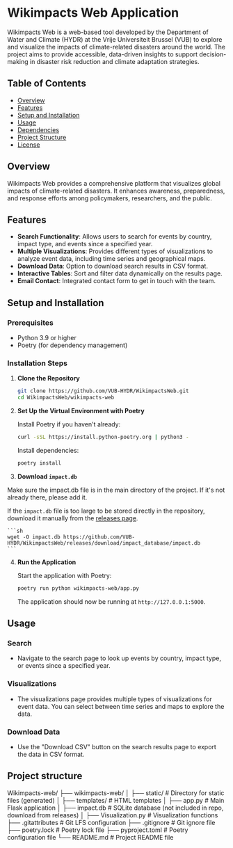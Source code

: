 # Wikimpacts Web Application

Wikimpacts Web is a web-based tool developed by the Department of Water and Climate (HYDR) at the Vrije Universiteit Brussel (VUB) to explore and visualize the impacts of climate-related disasters around the world. The project aims to provide accessible, data-driven insights to support decision-making in disaster risk reduction and climate adaptation strategies.

## Table of Contents

- [Overview](#overview)
- [Features](#features)
- [Setup and Installation](#setup-and-installation)
- [Usage](#usage)
- [Dependencies](#dependencies)
- [Project Structure](#project-structure)
- [License](#license)

## Overview

Wikimpacts Web provides a comprehensive platform that visualizes global impacts of climate-related disasters. It enhances awareness, preparedness, and response efforts among policymakers, researchers, and the public.

## Features

- **Search Functionality**: Allows users to search for events by country, impact type, and events since a specified year.
- **Multiple Visualizations**: Provides different types of visualizations to analyze event data, including time series and geographical maps.
- **Download Data**: Option to download search results in CSV format.
- **Interactive Tables**: Sort and filter data dynamically on the results page.
- **Email Contact**: Integrated contact form to get in touch with the team.

## Setup and Installation

### Prerequisites

- Python 3.9 or higher
- Poetry (for dependency management)

### Installation Steps

1. **Clone the Repository**

    ```sh
    git clone https://github.com/VUB-HYDR/WikimpactsWeb.git
    cd WikimpactsWeb/wikimpacts-web
    ```

2. **Set Up the Virtual Environment with Poetry**

    Install Poetry if you haven't already:
    
    ```sh
    curl -sSL https://install.python-poetry.org | python3 -
    ```

    Install dependencies:
    
    ```sh
    poetry install
    ```

3. **Download `impact.db`**

Make sure the impact.db file is in the main directory of the project. If it's not already there, please add it.

If the `impact.db` file is too large to be stored directly in the repository, download it manually from the [releases page](https://github.com/VUB-HYDR/WikimpactsWeb/releases/tag/impact_database).

    ```sh
    wget -O impact.db https://github.com/VUB-HYDR/WikimpactsWeb/releases/download/impact_database/impact.db
    ```

4. **Run the Application**

    Start the application with Poetry:
    
    ```sh
    poetry run python wikimpacts-web/app.py
    ```

    The application should now be running at `http://127.0.0.1:5000`.

## Usage

### Search

- Navigate to the search page to look up events by country, impact type, or events since a specified year.

### Visualizations

- The visualizations page provides multiple types of visualizations for event data. You can select between time series and maps to explore the data.

### Download Data

- Use the "Download CSV" button on the search results page to export the data in CSV format.

## Project structure
Wikimpacts-web/
├── wikimpacts-web/
│   ├── static/               # Directory for static files (generated)
│   ├── templates/            # HTML templates
│   ├── app.py                # Main Flask application
│   ├── impact.db             # SQLite database (not included in repo, download from releases)
│   ├── Visualization.py      # Visualization functions
├── .gitattributes            # Git LFS configuration
├── .gitignore                # Git ignore file
├── poetry.lock               # Poetry lock file
├── pyproject.toml            # Poetry configuration file
└── README.md                 # Project README file
